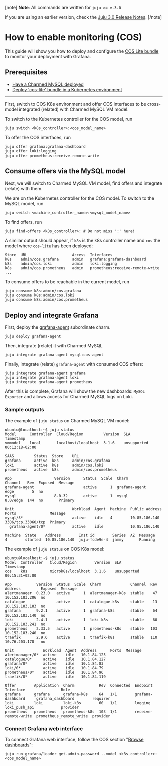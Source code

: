 [note]
**Note**: All commands are written for `juju >= v.3.0`

If you are using an earlier version, check the [Juju 3.0 Release Notes](https://juju.is/docs/juju/roadmap#heading--juju-3-0-0---22-oct-2022).
[/note]

# How to enable monitoring (COS)

This guide will show you how to deploy and configure the [COS Lite bundle](https://charmhub.io/cos-lite) to monitor your deployment with Grafana.

## Prerequisites
* [Have a Charmed MySQL deployed](/t/9904)
* [Deploy 'cos-lite' bundle in a Kubernetes environment](https://charmhub.io/topics/canonical-observability-stack/tutorials/install-microk8s)

---

First, switch to COS K8s environment and offer COS interfaces to be cross-model integrated (related) with Charmed MySQL VM model.

To switch to the Kubernetes controller for the COS model, run
```shell
juju switch <k8s_controller>:<cos_model_name>
```
To offer the COS interfaces, run
```shell
juju offer grafana:grafana-dashboard
juju offer loki:logging
juju offer prometheus:receive-remote-write
```

## Consume offers via the MySQL model
Next, we will switch to Charmed MySQL VM model, find offers and integrate (relate) with them.

We are on the Kubernetes controller for the COS model. To switch to the MySQL model, run
```shell
juju switch <machine_controller_name>:<mysql_model_name>
```
To find offers, run
```shell
juju find-offers <k8s_controller>: # Do not miss ':' here!
```

A similar output should appear, if `k8s` is the k8s controller name and `cos` the model where `cos-lite` has been deployed:
```shell
Store  URL                    Access  Interfaces
k8s    admin/cos.grafana      admin   grafana:grafana-dashboard
k8s    admin/cos.loki         admin   loki:logging
k8s    admin/cos.prometheus   admin   prometheus:receive-remote-write
...
```

To consume offers to be reachable in the current model, run
```shell
juju consume k8s:admin/cos.grafana
juju consume k8s:admin/cos.loki
juju consume k8s:admin/cos.prometheus
```

## Deploy and integrate Grafana
First, deploy the [grafana-agent](https://charmhub.io/grafana-agent) subordinate charm.
```shell
juju deploy grafana-agent
```
Then, integrate (relate) it with Charmed MySQL
```shell
juju integrate grafana-agent mysql:cos-agent
```
Finally, integrate (relate) `grafana-agent` with consumed COS offers:
```shell
juju integrate grafana-agent grafana
juju integrate grafana-agent loki
juju integrate grafana-agent prometheus
```

After this is complete, Grafana will show the new dashboards: `MySQL Exporter` and allows access for Charmed MySQL logs on Loki.

### Sample outputs
The example of `juju status` on Charmed MySQL VM model:
```shell
ubuntu@localhost:~$ juju status
Model      Controller  Cloud/Region         Version  SLA          Timestamp
vmmodel    local       localhost/localhost  3.1.6    unsupported  00:12:18+02:00

SAAS         Status  Store    URL
grafana      active  k8s      admin/cos.grafana
loki         active  k8s      admin/cos.loki
prometheus   active  k8s      admin/cos.prometheus

App                   Version      Status  Scale  Charm               Channel   Rev  Exposed  Message
grafana-agent                      active      1  grafana-agent       edge        5  no
mysql                 8.0.32       active      1  mysql               8.0/edge  144  no       Primary

Unit                          Workload  Agent  Machine  Public address  Ports               Message
mysql/3*                      active    idle   4        10.85.186.140   3306/tcp,33060/tcp  Primary
  grafana-agent/0*            active    idle            10.85.186.140

Machine  State    Address        Inst id        Series  AZ  Message
4        started  10.85.186.140  juju-fcde9e-4  jammy       Running
```

The example of `juju status` on COS K8s model:
```shell
ubuntu@localhost:~$ juju status
Model  Controller   Cloud/Region        Version  SLA          Timestamp
cos    k8s          microk8s/localhost  3.1.6    unsupported  00:15:31+02:00

App           Version  Status  Scale  Charm             Channel  Rev  Address         Exposed  Message
alertmanager  0.23.0   active      1  alertmanager-k8s  stable    47  10.152.183.206  no
catalogue              active      1  catalogue-k8s     stable    13  10.152.183.183  no
grafana       9.2.1    active      1  grafana-k8s       stable    64  10.152.183.140  no
loki          2.4.1    active      1  loki-k8s          stable    60  10.152.183.241  no
prometheus    2.33.5   active      1  prometheus-k8s    stable   103  10.152.183.240  no
traefik       2.9.6    active      1  traefik-k8s       stable   110  10.76.203.178   no

Unit             Workload  Agent  Address      Ports  Message
alertmanager/0*  active    idle   10.1.84.125
catalogue/0*     active    idle   10.1.84.127
grafana/0*       active    idle   10.1.84.83
loki/0*          active    idle   10.1.84.79
prometheus/0*    active    idle   10.1.84.96
traefik/0*       active    idle   10.1.84.119

Offer        Application  Charm           Rev  Connected  Endpoint              Interface                Role
grafana      grafana      grafana-k8s     64   1/1        grafana-dashboard     grafana_dashboard        requirer
loki         loki         loki-k8s        60   1/1        logging               loki_push_api            provider
prometheus   prometheus   prometheus-k8s  103  1/1        receive-remote-write  prometheus_remote_write  provider
```

### Connect Grafana web interface
To connect Grafana web interface, follow the COS section "[Browse dashboards](https://charmhub.io/topics/canonical-observability-stack/tutorials/install-microk8s)":
```shell
juju run grafana/leader get-admin-password --model <k8s_controller>:<cos_model_name>
```
